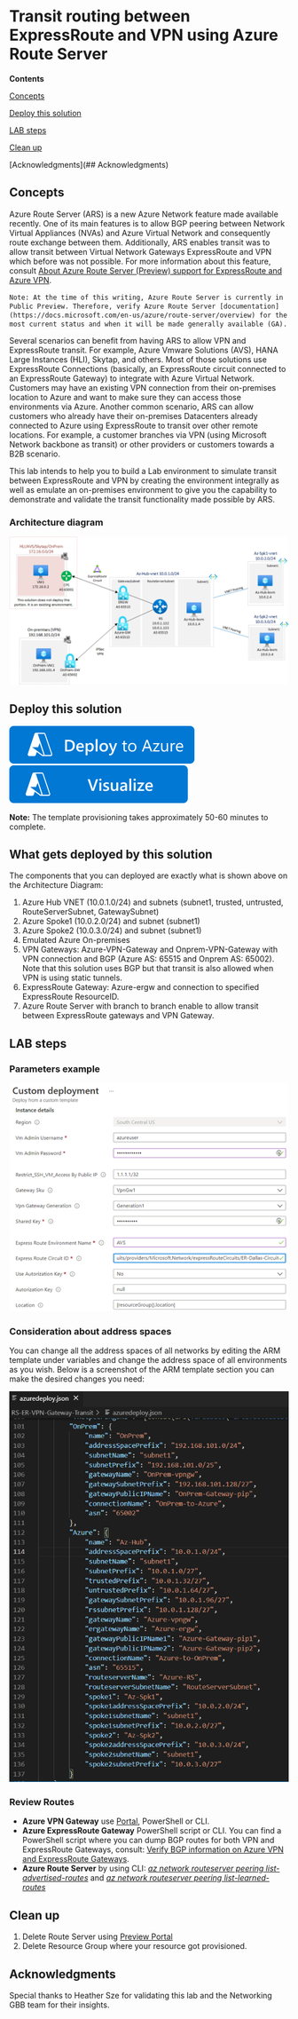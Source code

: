 # Transit routing between ExpressRoute and VPN using Azure Route Server

**Contents**

[Concepts](#Concepts)

[Deploy this solution](#Deploy-this-solution)

[LAB steps](#LAB-steps)

[Clean up](#Clean-up)

[Acknowledgments](## Acknowledgments)

## Concepts

Azure Route Server (ARS) is a new Azure Network feature made available recently. One of its main features is to allow BGP peering between Network Virtual Appliances (NVAs) and Azure Virtual Network and consequently route exchange between them. Additionally, ARS enables transit was to allow transit between Virtual Network Gateways ExpressRoute and VPN  which before was not possible. For more information about this feature, consult [About Azure Route Server (Preview) support for ExpressRoute and Azure VPN](https://docs.microsoft.com/en-us/azure/route-server/expressroute-vpn-support).

    Note: At the time of this writing, Azure Route Server is currently in Public Preview. Therefore, verify Azure Route Server [documentation](https://docs.microsoft.com/en-us/azure/route-server/overview) for the most current status and when it will be made generally available (GA).

Several scenarios can benefit from having ARS to allow VPN and ExpressRoute transit. For example, Azure Vmware Solutions (AVS), HANA Large Instances (HLI), Skytap, and others. Most of those solutions use ExpressRoute Connections (basically, an ExpressRoute circuit connected to an ExpressRoute Gateway) to integrate with Azure Virtual Network. Customers may have an existing VPN connection from their on-premises location to Azure and want to make sure they can access those environments via Azure. 
Another common scenario, ARS can allow customers who already have their on-premises Datacenters already connected to Azure using ExpressRoute to transit over other remote locations. For example, a customer branches via VPN (using Microsoft Network backbone as transit) or other providers or customers towards a B2B scenario.

This lab intends to help you to build a Lab environment to simulate transit between ExpressRoute and VPN by creating the environment integrally as well as emulate an on-premises environment to give you the capability to demonstrate and validate the transit functionality made possible by ARS.

### Architecture diagram

![Environment](./media/er-vpn-rs-lab.png)

## Deploy this solution

[![Deploy To Azure](https://raw.githubusercontent.com/Azure/azure-quickstart-templates/master/1-CONTRIBUTION-GUIDE/images/deploytoazure.svg?sanitize=true)](https://portal.azure.com/#create/Microsoft.Template/uri/https%3A%2F%2Fraw.githubusercontent.com%2Fdmauser%2FLab%2Fmaster%2FRS-ER-VPN-Gateway-Transit%2Fazuredeploy.json)
[![Visualize](https://raw.githubusercontent.com/Azure/azure-quickstart-templates/master/1-CONTRIBUTION-GUIDE/images/visualizebutton.svg?sanitize=true)](http://armviz.io/#/?load=https%3A%2F%2Fraw.githubusercontent.com%2Fdmauser%2FLab%2Fmaster%2FRS-ER-VPN-Gateway-Transit%2Fazuredeploy.json)

**Note:** The template provisioning takes approximately 50-60 minutes to complete.

## What gets deployed by this solution

The components that you can deployed are exactly what is shown above on the Architecture Diagram:

1. Azure Hub VNET (10.0.1.0/24) and subnets (subnet1, trusted, untrusted, RouteServerSubnet, GatewaySubnet)
2. Azure Spoke1 (10.0.2.0/24) and subnet (subnet1)
3. Azure Spoke2 (10.0.3.0/24) and subnet (subnet1)
4. Emulated Azure On-premises
5. VPN Gateways: Azure-VPN-Gateway and Onprem-VPN-Gateway with VPN connection and BGP (Azure AS: 65515 and Onprem AS: 65002). Note that this solution uses BGP but that transit is also allowed when VPN is using static tunnels.
6. ExpressRoute Gateway: Azure-ergw and connection to specified ExpressRoute ResourceID.
7. Azure Route Server with branch to branch enable to allow transit between ExpressRoute gateways and VPN Gateway.

## LAB steps

### Parameters example

![Parameters example](./media/solution-parameters.png)

### Consideration about address spaces

You can change all the address spaces of all networks by editing the ARM template under variables and change the address space of all environments as you wish. Below is a screenshot of the ARM template section you can make the desired changes you need:

![variables](./media/variables-address-space.png)

### Review Routes

- **Azure VPN Gateway** use [Portal](https://docs.microsoft.com/en-us/azure/vpn-gateway/bgp-diagnostics), PowerShell or CLI.
- **Azure ExpressRoute Gateway** PowerShell script or CLI. You can find a PowerShell script where you can dump BGP routes for both VPN and ExpressRoute Gateways, consult: [Verify BGP information on Azure VPN and ExpressRoute Gateways](https://github.com/dmauser/Lab/tree/master/VNG-BGP-Info).
- **Azure Route Server** by using CLI: _[az network routeserver peering list-advertised-routes](https://docs.microsoft.com/en-us/cli/azure/network/routeserver/peering?view=azure-cli-latest#az-network-routeserver-peering-list-advertised-routes)_ and _[az network routeserver peering list-learned-routes](https://docs.microsoft.com/en-us/cli/azure/network/routeserver/peering?view=azure-cli-latest#az_network_routeserver_peering_list_learned_routes)_

## Clean up

1. Delete Route Server using [Preview Portal](http://aka.ms/routeserver)
2. Delete Resource Group where your resource got provisioned.

## Acknowledgments

Special thanks to Heather Sze for validating this lab and the Networking GBB team for their insights.
